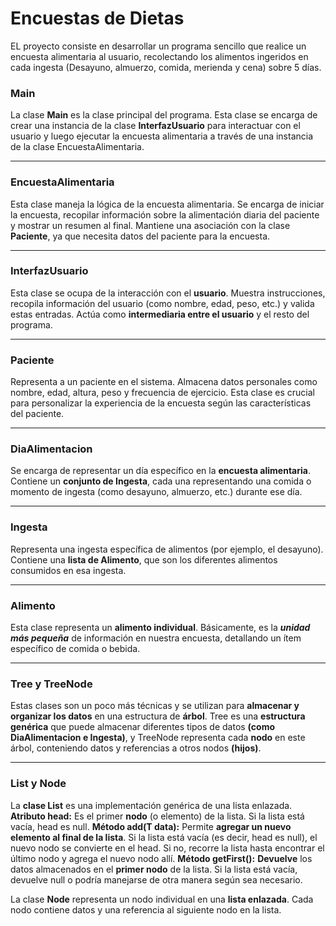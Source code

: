 
# Encuestas de Dietas 
EL proyecto consiste en desarrollar un programa sencillo que realice un encuesta alimentaria al usuario, recolectando los alimentos ingeridos en cada ingesta (Desayuno, almuerzo, comida, merienda y cena) sobre 5 días.

### Main
La clase **Main** es la clase principal del programa. Esta clase se encarga de crear una instancia de la clase **InterfazUsuario** para interactuar con el usuario y luego ejecutar la encuesta alimentaria a través de una instancia de la clase EncuestaAlimentaria.
___
### EncuestaAlimentaria
Esta clase maneja la lógica de la encuesta alimentaria. Se encarga de iniciar la encuesta, recopilar información sobre la alimentación diaria del paciente y mostrar un resumen al final. Mantiene una asociación con la clase **Paciente**, ya que necesita datos del paciente para la encuesta.
___
### InterfazUsuario
Esta clase se ocupa de la interacción con el **usuario**. Muestra instrucciones, recopila información del usuario (como nombre, edad, peso, etc.) y valida estas entradas. Actúa como **intermediaria entre el usuario** y el resto del programa.
___
### Paciente
Representa a un paciente en el sistema. Almacena datos personales como nombre, edad, altura, peso y frecuencia de ejercicio. Esta clase es crucial para personalizar la experiencia de la encuesta según las características del paciente.
___
### DiaAlimentacion
Se encarga de representar un día específico en la **encuesta alimentaria**. Contiene un **conjunto de Ingesta**, cada una representando una comida o momento de ingesta (como desayuno, almuerzo, etc.) durante ese día.
___
### Ingesta
Representa una ingesta específica de alimentos (por ejemplo, el desayuno). Contiene una **lista de Alimento**, que son los diferentes alimentos consumidos en esa ingesta.
___
### Alimento
Esta clase representa un **alimento individual**. Básicamente, es la ***unidad más pequeña*** de información en nuestra encuesta, detallando un ítem específico de comida o bebida.
___
### Tree y TreeNode
Estas clases son un poco más técnicas y se utilizan para **almacenar y organizar los datos** en una estructura de **árbol**. Tree es una **estructura genérica** que puede almacenar diferentes tipos de datos **(como DiaAlimentacion e Ingesta)**, y TreeNode representa cada **nodo** en este árbol, conteniendo datos y referencias a otros nodos **(hijos)**.
___
### List y Node
La **clase List** es una implementación genérica de una lista enlazada.
**Atributo head:** Es el primer **nodo** (o elemento) de la lista. Si la lista está vacía, head es null.
**Método add(T data):** Permite **agregar un nuevo elemento al final de la lista**. Si la lista está vacía (es decir, head es null), el nuevo nodo se convierte en el head. Si no, recorre la lista hasta encontrar el último nodo y agrega el nuevo nodo allí.
**Método getFirst():** **Devuelve** los datos almacenados en el **primer nodo** de la lista. Si la lista está vacía, devuelve null o podría manejarse de otra manera según sea necesario.

La clase **Node** representa un nodo individual en una **lista enlazada**. Cada nodo contiene datos y una referencia al siguiente nodo en la lista.


